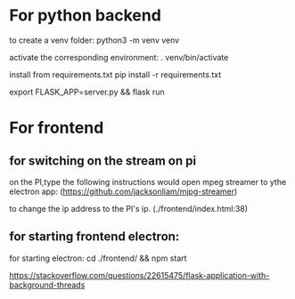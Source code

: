 
# For python backend
to create a venv folder:
python3 -m venv venv

activate the corresponding environment:
. venv/bin/activate


install from requirements.txt
pip install -r requirements.txt


export FLASK_APP=server.py && flask run


# For frontend

## for switching on the stream on pi
on the PI,type the following instructions would open mpeg streamer to ythe electron app:
(https://github.com/jacksonliam/mjpg-streamer)

to change the ip address to the PI's ip. (./frontend/index.html:38)

## for starting frontend electron:
for starting electron:
cd ./frontend/ && npm start
 




https://stackoverflow.com/questions/22615475/flask-application-with-background-threads


